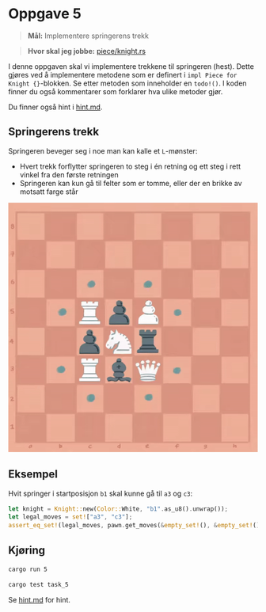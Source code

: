 # Oppgave 5
> **Mål:** Implementere springerens trekk

> **Hvor skal jeg jobbe:** [piece/knight.rs](piece/knight.rs)

I denne oppgaven skal vi implementere trekkene til springeren (hest). Dette gjøres ved å implementere metodene som 
er definert i `impl Piece for Knight {}`-blokken. Se etter metoden som inneholder en `todo!()`. I koden finner du 
også kommentarer som forklarer hva ulike metoder gjør.


Du finner også hint i [hint.md](hint.md).

## Springerens trekk
Springeren beveger seg i noe man kan kalle et `L`-mønster:
- Hvert trekk forflytter springeren to steg i én retning og ett steg i rett vinkel fra den
  første retningen
- Springeren kan kun gå til felter som er tomme, eller der en brikke av motsatt farge står

![Springertrekk](../../images/moves/knight.gif)

## Eksempel
Hvit springer i startposisjon `b1` skal kunne gå til `a3` og `c3`:

```rust
let knight = Knight::new(Color::White, "b1".as_u8().unwrap());
let legal_moves = set!["a3", "c3"];
assert_eq_set!(legal_moves, pawn.get_moves(&empty_set!(), &empty_set!());
```

## Kjøring
```bash
cargo run 5
```
```bash
cargo test task_5
```

Se [hint.md](hint.md) for hint.